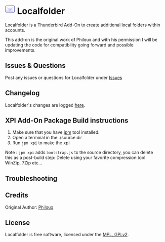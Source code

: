 # ![Localfolder icon](source/chrome/skin/classic/localfolder-32x32.png "Localfolder")  Localfolder

Localfolder is a Thunderbird Add-On to create additional local folders within accounts.

This add-on is the original work of Philoux and with his permission I will be updating
the code for compatibility going forward and possible improvements.

## Issues & Questions
Post any issues or questions for Localfolder under [Issues](https://github.com/cleidigh/Localfolder-TB/issues)

## Changelog
Localfolder's changes are logged [here](CHANGELOG.md).

## XPI Add-On Package Build instructions

1. Make sure that you have [jpm](https://developer.mozilla.org/en-US/Add-ons/SDK/Tools/jpm#Installation) tool installed.
2. Open a terminal in the ./source dir
3. Run ``jpm xpi`` to make the xpi

Note : ``jpm xpi`` adds ``bootstrap.js`` to the source directory, you can delete this as a post-build step: 
Delete using your favorite compression tool WinZip, 7Zip etc...

## Troubleshooting

## Credits
Original Author: [Philoux](https://addons.thunderbird.net/en-US/thunderbird/user/philoux/ "Philoux")

## License

Localfolder is free software, licensed under the [MPL, GPLv2](https://github.com/cleidigh/Localfolder-TB/source/LICENSE).

